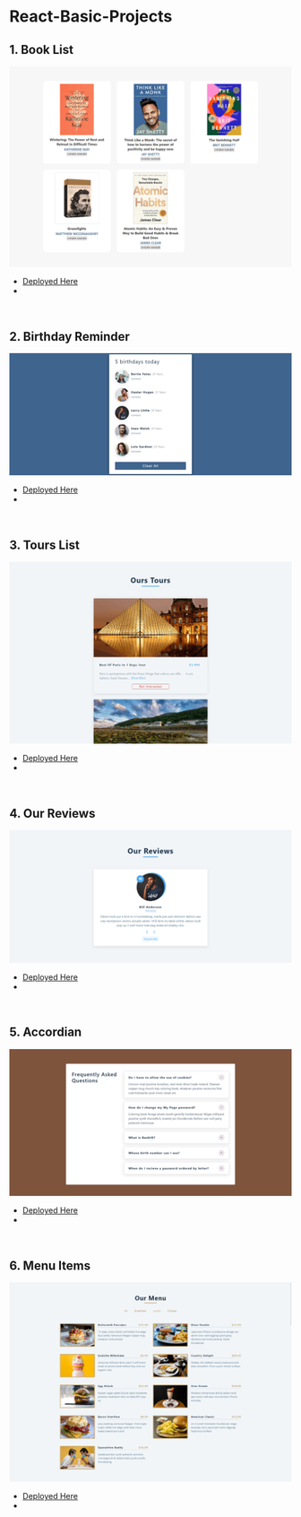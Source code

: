 # React-Basic-Projects

## 1. Book List 
  ![booklist](./images/booklist.png)

  - [Deployed Here](https://basic-booklist.netlify.app/)
  - 

<br />

## 2. Birthday Reminder
  ![birthdayremainder](./images/birthday-remainder.png)

  - [Deployed Here](https://react-birthdayremainder.netlify.app/)
  - 

<br />

## 3. Tours List
  ![tours](./images/tourlist.png)

  - [Deployed Here](https://react-tourlist.netlify.app/)
  - 

<br />

## 4. Our Reviews 
  ![reviews](./images/reviews.png)

  - [Deployed Here](https://react-reviewlist.netlify.app/)
  - 

<br />

## 5. Accordian
  ![accordia](./images/accordian.png)

  - [Deployed Here](https://react-faqaccordian.netlify.app/)
  - 

<br />

## 6. Menu Items
  ![menu](./images/menu.png)

  - [Deployed Here](https://react-menuitems.netlify.app/)
  - 

<br />
